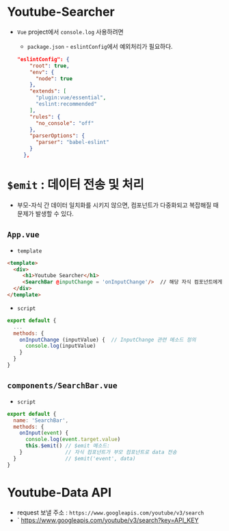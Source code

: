 # Youtube-Searcher

- `Vue` project에서 `console.log` 사용하려면 

  - `package.json` - `eslintConfig`에서 예외처리가 필요하다.

  ```json
  "eslintConfig": {
      "root": true,
      "env": {
        "node": true
      },
      "extends": [
        "plugin:vue/essential",
        "eslint:recommended"
      ],
      "rules": {
        "no_console": "off"
      },
      "parserOptions": {
        "parser": "babel-eslint"
      }
    },
  ```

# `$emit` : 데이터 전송 및 처리

- 부모-자식 간 데이터 일치화를 시키지 않으면, 컴포넌트가 다중화되고 복잡해질 때 문제가 발생할 수 있다.

## `App.vue`

- `template`

```html
<template>
  <div>
     <h1>Youtube Searcher</h1>
     <SearchBar @inputChange = 'onInputChange'/>  // 해당 자식 컴포넌트에게 발생한 이벤트 처리
  </div>
</template>
```

- `script`

```javascript
export default {
  ...
  methods: {
    onInputChange (inputValue) {  // InputChange 관련 메소드 정의
      console.log(inputValue)
    }
  }
}
```



## `components/SearchBar.vue`

- `script`

```javascript
export default {
  name: 'SearchBar',
  methods: {
    onInput(event) {
      console.log(event.target.value)
      this.$emit() // $emit 메소드:
    }		       // 자식 컴포넌트가 부모 컴포넌트로 data 전송
  }				   // $emit('event', data)
}
```



# Youtube-Data API

- request 보낼 주소 : ` https://www.googleapis.com/youtube/v3/search ` 
- ` https://www.googleapis.com/youtube/v3/search?key=API_KEY 